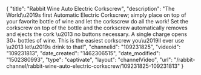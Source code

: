 {
    "title": "Rabbit Wine Auto Electric Corkscrew",
    "description": "The World\u2019s first Automatic Electric Corkscrew; simply place on top of your favorite bottle of wine and let the corkscrew do all the work! Set the corkscrew on top of the bottle and the corkscrew automatically removes and ejects the cork \u2013 no buttons necessary. A single charge opens 30+ bottles of wine. This is the easiest corkscrew you\u2019ll ever use \u2013 let\u2019s drink to that!",
    "channelid": "109231825",
    "videoid": "109231813",
    "date_created": "1462306515",
    "date_modified": "1502380993",
    "type": "captivate",
    "layout": "channelVideo",
    "url": "\/rabbit-channel\/rabbit-wine-auto-electric-corkscrew\/109231825-109231813"
}
